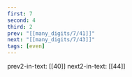 ```yaml
---
first: 7
second: 4
third: 2
prev: "[[many_digits/7/41]]"
next: "[[many_digits/7/43]]"
tags: [even]
---
```

prev2-in-text: [[40]]
next2-in-text: [[44]]
